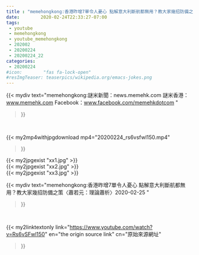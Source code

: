 ```yaml
---
title : "memehongkong:香港昨增7單令人憂心 點解意大利斷航都無用？教大家幾招防備之策〈蕭若元：理論蕭析〉2020-02-25 "
date:        2020-02-24T22:33:27-07:00
tags:
 - youtube
 - memehongkong
 - youtube_memehongkong
 - 202002
 - 20200224
 - 20200224_22
categories:
 - 20200224
#icon:        "fas fa-lock-open"
#resImgTeaser: teaserpics/wikipedia.org/emacs-jokes.png
---
```


{{< mydiv text="memehongkong:謎米新聞：news.memehk.com 謎米香港： www.memehk.com Facebook：www.facebook.com/memehkdotcom "
>}}
<br>


{{< my2mp4withjpgdownload mp4="20200224_rs6vsfwl150.mp4"
>}}

{{< my2jpgexist "xx1.jpg" >}}<br>
{{< my2jpgexist "xx2.jpg" >}}<br>
{{< my2jpgexist "xx3.jpg" >}}<br>



{{< mydiv text="memehongkong:香港昨增7單令人憂心 點解意大利斷航都無用？教大家幾招防備之策〈蕭若元：理論蕭析〉2020-02-25 "
>}}
<br>

{{< my2linktextonly link="https://www.youtube.com/watch?v=Rs6vSFwl150"
en="the origin source link" cn="原始來源網址"
>}}


<br>


